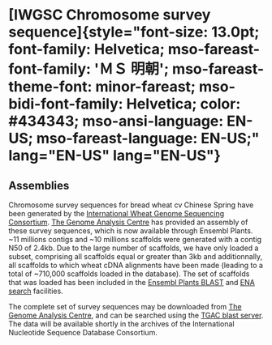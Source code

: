 [IWGSC Chromosome survey sequence]{style="font-size: 13.0pt; font-family: Helvetica; mso-fareast-font-family: 'ＭＳ 明朝'; mso-fareast-theme-font: minor-fareast; mso-bidi-font-family: Helvetica; color: #434343; mso-ansi-language: EN-US; mso-fareast-language: EN-US;" lang="EN-US" lang="EN-US"}
=====================================================================================================================================================================================================================================================================================================

Assemblies
----------

Chromosome survey sequences for bread wheat cv Chinese Spring have been
generated by the [International Wheat Genome Sequencing
Consortium](http://www.wheatgenome.org/). [The Genome Analysis
Centre](http://www.tgac.ac.uk/) has provided an assembly of these survey
sequences, which is now available through Ensembl Plants. \~11 millions
contigs and \~10 millions scaffolds were generated with a contig N50 of
2.4kb. Due to the large number of scaffolds, we have only loaded a
subset, comprising all scaffolds equal or greater than 3kb and
additionnally, all scaffolds to which wheat cDNA alignments have been
made (leading to a total of \~710,000 scaffolds loaded in the database).
The set of scaffolds that was loaded has been included in the [Ensembl
Plants BLAST](http://plants.ensembl.org/Triticum_aestivum/blastview) and
[ENA search](http://dev.ensemblgenomes.org/node/ENA%20search)
facilities.

The complete set of survey sequences may be downloaded from [The Genome
Analysis Centre](http://opendata.tgac.ac.uk/iwgsc/css/v1/), and can be
searched using the [TGAC blast
server](http://tgac-browser.tgac.ac.uk/iwgsc_css/blast.jsp). The data
will be available shortly in the archives of the International
Nucleotide Sequence Database Consortium.
